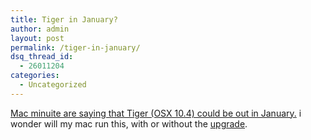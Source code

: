 ```yaml
---
title: Tiger in January?
author: admin
layout: post
permalink: /tiger-in-january/
dsq_thread_id:
  - 26011204
categories:
  - Uncategorized
---
```

[Mac minuite are saying that Tiger (OSX 10.4) could be out in January.][1] i wonder will my mac run this, with or without the [upgrade][2].

 [1]: http://www.macminute.com/2004/09/26/panther-tiger/
 [2]: http://blog.lotas-smartman.net/archives/2004/08/29/2338/mac-upgrade-soon/